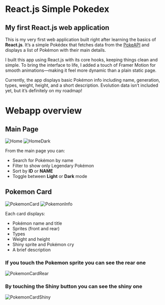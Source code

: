 # React.js Simple Pokedex

## My first React.js web application

This is my very first web application built right after learning the basics of **React.js**. It’s a simple Pokédex that fetches data from the [PokeAPI](https://pokeapi.co/) and displays a list of Pokémon with their main details.

I built this app using React.js with its core hooks, keeping things clean and simple. To bring the interface to life, I added a touch of Framer Motion for smooth animations—making it feel more dynamic than a plain static page.

Currently, the app displays basic Pokémon info including name, generation, types, weight, height, and a short description. Evolution data isn’t included yet, but it’s definitely on my roadmap!

# Webapp overview

## Main Page
![Home](./pokedex%20tutorial/home.png)
![HomeDark](./pokedex%20tutorial/dark%20mode%201.png)

From the main page you can:
- Search for Pokémon by name
- Filter to show only Legendary Pokémon
- Sort by **ID** or **NAME**
- Toggle between **Light** or **Dark** mode

## Pokemon Card
![PokemonCard](./pokedex%20tutorial/pokemon%20card%20front.png)
![PokemonInfo](./pokedex%20tutorial/info.png)

Each card displays:
- Pokémon name and title
- Sprites (front and rear)
- Types
- Weight and height
- Shiny sprite and Pokémon cry
- A brief description

### If you touch the Pokemon sprite you can see the rear one

![PokemonCardRear](./pokedex%20tutorial/pokemon%20card%20rear.png)

### By touching the **Shiny** button you can see the shiny one

![PokemonCardShiny](./pokedex%20tutorial/pokemon%20card%20shiny%20front.png)
